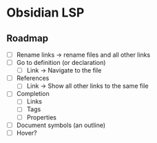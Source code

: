 # Obsidian LSP

## Roadmap
- [ ] Rename links -> rename files and all other links
- [ ] Go to definition (or declaration)
    - [ ] Link -> Navigate to the file
- [ ] References
    - [ ] Link -> Show all other links to the same file
- [ ] Completion
    - [ ] Links
    - [ ] Tags
    - [ ] Properties
- [ ] Document symbols (an outline)
- [ ] Hover?
